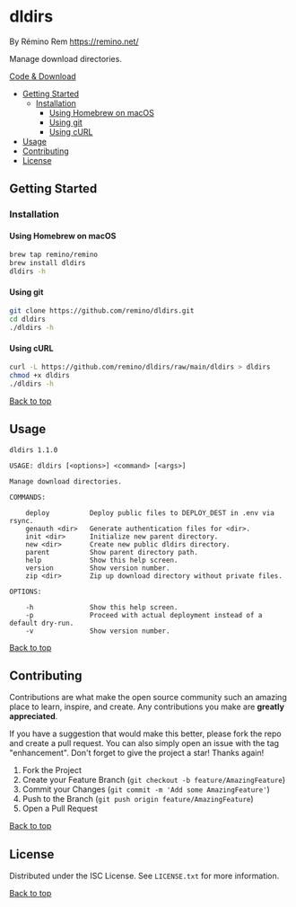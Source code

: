 dldirs
======

By Rémino Rem <https://remino.net/>

Manage download directories.

[Code & Download](https://github.com/remino/dldirs/)

- [Getting Started](#getting-started)
	- [Installation](#installation)
		- [Using Homebrew on macOS](#using-homebrew-on-macos)
		- [Using git](#using-git)
		- [Using cURL](#using-curl)
- [Usage](#usage)
- [Contributing](#contributing)
- [License](#license)



## Getting Started

### Installation

#### Using Homebrew on macOS

```sh
brew tap remino/remino
brew install dldirs
dldirs -h
```
#### Using git

```sh
git clone https://github.com/remino/dldirs.git
cd dldirs
./dldirs -h
```

#### Using cURL

```sh
curl -L https://github.com/remino/dldirs/raw/main/dldirs > dldirs
chmod +x dldirs
./dldirs -h
```

[Back to top](#dldirs)



## Usage

```
dldirs 1.1.0

USAGE: dldirs [<options>] <command> [<args>]

Manage download directories.

COMMANDS:

	deploy          Deploy public files to DEPLOY_DEST in .env via rsync.
	genauth <dir>   Generate authentication files for <dir>.
	init <dir>      Initialize new parent directory.
	new <dir>       Create new public dldirs directory.
	parent          Show parent directory path.
	help            Show this help screen.
	version         Show version number.
	zip <dir>       Zip up download directory without private files.

OPTIONS:

	-h              Show this help screen.
	-p              Proceed with actual deployment instead of a default dry-run.
	-v              Show version number.

```

[Back to top](#dldirs)



## Contributing

Contributions are what make the open source community such an amazing place to learn, inspire, and create. Any contributions you make are **greatly appreciated**.

If you have a suggestion that would make this better, please fork the repo and create a pull request. You can also simply open an issue with the tag "enhancement".
Don't forget to give the project a star! Thanks again!

1. Fork the Project
2. Create your Feature Branch (`git checkout -b feature/AmazingFeature`)
3. Commit your Changes (`git commit -m 'Add some AmazingFeature'`)
4. Push to the Branch (`git push origin feature/AmazingFeature`)
5. Open a Pull Request

[Back to top](#dldirs)



## License

Distributed under the ISC License. See `LICENSE.txt` for more information.

[Back to top](#dldirs)
